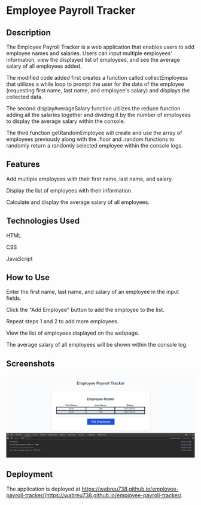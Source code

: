 
<h1>Employee Payroll Tracker</h1>

<h2>Description</h2>

The Employee Payroll Tracker is a web application that enables users to add employee names and salaries. Users can input multiple employees' information, view the displayed list of employees, and see the average salary of all employees added.

The modified code added first creates a function called collectEmployess that utilizes a while loop to prompt the user for the data of the employee (requesting first name, last name, and employee's salary) and displays the collected data.

The second displayAverageSalary function utilizes the reduce function adding all the salaries together and dividing it by the number of employees to display the average salary within the console.

The third function getRandomEmployee will create and use the array of employees previously along with the .floor and .random functions to randomly return a randomly selected employee within the console logs.

<h2>Features</h2>


Add multiple employees with their first name, last name, and salary.

Display the list of employees with their information.

Calculate and display the average salary of all employees.


<h2>Technologies Used</h2>


HTML

CSS

JavaScript


<h2>How to Use</h2>


Enter the first name, last name, and salary of an employee in the input fields.

Click the "Add Employee" button to add the employee to the list.

Repeat steps 1 and 2 to add more employees.

View the list of employees displayed on the webpage.

The average salary of all employees will be shown within the console log.


<h2>Screenshots</h2>

<img src='./assets/Screenshot.png'>


<h2>Deployment</h2>

The application is deployed at https://wabreu738.github.io/employee-payroll-tracker/)https://wabreu738.github.io/employee-payroll-tracker/.


